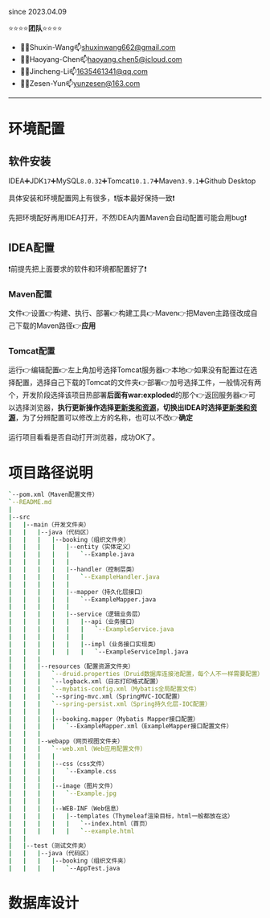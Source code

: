 since 2023.04.09

⭐⭐⭐⭐**团队**⭐⭐⭐⭐

- 👨‍💻Shuxin-Wang📫shuxinwang662@gmail.com
- 👨‍💻Haoyang-Chen📫haoyang.chen5@icloud.com
- 👨‍💻Jincheng-Li📫1635461341@qq.com
- 👨‍💻Zesen-Yun📫yunzesen@163.com

---

# 环境配置

## 软件安装

IDEA➕JDK`17`➕MySQL`8.0.32`➕Tomcat`10.1.7`➕Maven`3.9.1`➕Github Desktop

具体安装和环境配置网上有很多，❗版本最好保持一致❗

先把环境配好再用IDEA打开，不然IDEA内置Maven会自动配置可能会用bug❗

## IDEA配置

❗前提先把上面要求的软件和环境都配置好了❗

### Maven配置

文件👉设置👉构建、执行、部署👉构建工具👉Maven👉把Maven主路径改成自己下载的Maven路径👉**应用**

### Tomcat配置

运行👉编辑配置👉左上角加号选择Tomcat服务器👉本地👉如果没有配置过在选择配置，选择自己下载的Tomcat的文件夹👉部署👉加号选择工件，一般情况有两个，开发阶段选择该项目热部署**后面有war:exploded**的那个👉返回服务器👉可以选择浏览器，**执行更新操作选择<u>更新类和资源</u>，切换出IDEA时选择<u>更新类和资源</u>**，为了分辨配置可以修改上方的名称，也可以不改👉**确定**

运行项目看看是否自动打开浏览器，成功OK了。



# 项目路径说明

```bash
`--pom.xml（Maven配置文件）
`--README.md
|
|--src
|	|--main（开发文件夹）
|	|	|--java（代码区）
|	|	|	|--booking（组织文件夹）
|	|	|	|	|--entity（实体定义）
|	|	|	|	|	`--Example.java
|	|	|	|	|
|	|	|	|	|--handler（控制层类）
|	|	|	|	|	`--ExampleHandler.java
|	|	|	|	|
|	|	|	|	|--mapper（持久化层接口）
|	|	|	|	|	`--ExampleMapper.java
|	|	|	|	|
|	|	|	|	|--service（逻辑业务层）
|	|	|	|	|	|--api（业务接口）
|	|	|	|	|	|	`--ExampleService.java
|	|	|	|	|	|
|	|	|	|	|	|--impl（业务接口实现类）
|	|	|	|	|	|	`--ExampleServiceImpl.java
|	|	|
|	|	|--resources（配置资源文件夹）
|	|	|	`--druid.properties（Druid数据库连接池配置，每个人不一样需要配置）
|	|	|	`--logback.xml（日志打印格式配置）
|	|	|	`--mybatis-config.xml（Mybatis全局配置文件）
|	|	|	`--spring-mvc.xml（SpringMVC-IOC配置）
|	|	|	`--spring-persist.xml（Spring持久化层-IOC配置）
|	|	|	|
|	|	|	|--booking.mapper（Mybatis Mapper接口配置）
|	|	|	|	`--ExampleMapper.xml（ExampleMapper接口配置文件）
|	|	|	
|	|	|--webapp（网页视图文件夹）
|	|	|	`--web.xml（Web应用配置文件）
|	|	|	|
|	|	|	|--css（css文件）
|	|	|	|	`--Example.css
|	|	|	|
|	|	|	|--image（图片文件）
|	|	|	|	`--Example.jpg
|	|	|	|
|	|	|	|--WEB-INF（Web信息）
|	|	|	|	|--templates（Thymeleaf渲染目标，html一般都放在这）
|	|	|	|	|	`--index.html（首页）
|	|	|	|	|	`--example.html
|	|
|	|--test（测试文件夹）
|	|	|--java（代码区）
|	|	|	|--booking（组织文件夹）
|	|	|	|	`--AppTest.java
```



# 数据库设计
